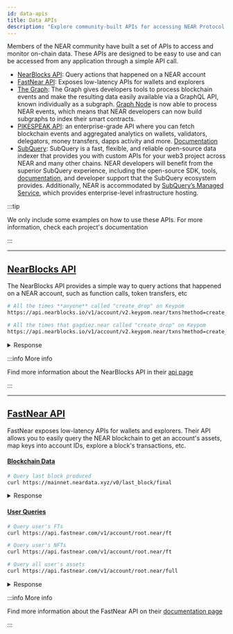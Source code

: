 ```yaml
---
id: data-apis
title: Data APIs
description: "Explore community-built APIs for accessing NEAR Protocol on-chain data, including NearBlocks, FastNear, The Graph, PIKESPEAK, and other indexing solutions."
---
```


Members of the NEAR community have built a set of APIs to access and monitor on-chain data. These APIs are designed to be easy to use and can be accessed from any application through a simple API call.

- [NearBlocks API](#nearblocks-api): Query actions that happened on a NEAR account
- [FastNear API](#fastnear-api): Exposes low-latency APIs for wallets and explorers
- [The Graph](https://thegraph.com/docs/en/cookbook/near/): The Graph gives developers tools to process blockchain events and make the resulting data easily available via a GraphQL API, known individually as a subgraph. [Graph Node](https://github.com/graphprotocol/graph-node) is now able to process NEAR events, which means that NEAR developers can now build subgraphs to index their smart contracts.
- [PIKESPEAK API](https://pikespeak.ai): an enterprise-grade API where you can fetch blockchain events and aggregated analytics on wallets, validators, delegators, money transfers, dapps activity and more. [Documentation](https://doc.pikespeak.ai/)
- [SubQuery](https://academy.subquery.network/quickstart/quickstart_chains/near.html): SubQuery is a fast, flexible, and reliable open-source data indexer that provides you with custom APIs for your web3 project across NEAR and many other chains. NEAR developers will benefit from the superior SubQuery experience, including the open-source SDK, tools, [documentation](https://academy.subquery.network), and developer support that the SubQuery ecosystem provides. Additionally, NEAR is accommodated by [SubQuery’s Managed Service](http://managedservice.subquery.network/), which provides enterprise-level infrastructure hosting.

:::tip

We only include some examples on how to use these APIs. For more information, check each project's documentation

:::

---

## [NearBlocks API](https://api.nearblocks.io/api-docs/)

The NearBlocks API provides a simple way to query actions that happened on a NEAR account, such as function calls, token transfers, etc

```bash
# All the times **anyone** called "create_drop" on Keypom
https://api.nearblocks.io/v1/account/v2.keypom.near/txns?method=create_drop

# All the times that gagdiez.near called "create_drop" on Keypom
https://api.nearblocks.io/v1/account/v2.keypom.near/txns?method=create_drop&from=gagdiez.near
```


<details>
  <summary> Response </summary>

```json
{
  "txns": [
    {
      "predecessor_account_id": "gagdiez.near",
      "receiver_account_id": "v2.keypom.near",
      "receipt_kind": "ACTION",
      "receipt_outcome": {
        "status": true,
        ...
      },
      ...
    }
  ]
}
```

</details>

:::info More info

Find more information about the NearBlocks API in their [api page](https://api.nearblocks.io/api-docs/)

:::

---

## [FastNear API](https://fastnear.com/)

FastNear exposes low-latency APIs for wallets and explorers. Their API allows you to easily query the NEAR blockchain to get an account's assets, map keys into account IDs, explore a block's transactions, etc.

#### [Blockchain Data](https://github.com/fastnear/neardata-server/)

```bash
# Query last block produced
curl https://mainnet.neardata.xyz/v0/last_block/final
```

<details>
  <summary> Response </summary>

```json
  {
    "block": {
      "author": "aurora.pool.near",
      "header": {
        "height": 129311487,
        "prev_height": 129311486,
        ...
      }
    }
  }
```

</details>

#### [User Queries](https://github.com/fastnear/fastnear-api-server-rs)

```bash
# Query user's FTs
curl https://api.fastnear.com/v1/account/root.near/ft

# Query user's NFTs
curl https://api.fastnear.com/v1/account/root.near/ft

# Query all user's assets
curl https://api.fastnear.com/v1/account/root.near/full
```

<details>
  <summary> Response </summary>

```json
  {
    "account_id": "root.near",
    "tokens": [
      { "balance": "199462092", "contract_id": "the-token.near" },
      ...
    ]
  }
```

</details>

:::info More info

Find more information about the FastNear API on their [documentation page](https://docs.fastnear.com/)

:::

